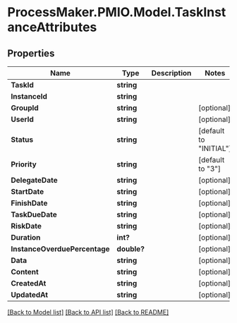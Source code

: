 # ProcessMaker.PMIO.Model.TaskInstanceAttributes
## Properties

Name | Type | Description | Notes
------------ | ------------- | ------------- | -------------
**TaskId** | **string** |  | 
**InstanceId** | **string** |  | 
**GroupId** | **string** |  | [optional] 
**UserId** | **string** |  | [optional] 
**Status** | **string** |  | [default to "INITIAL"]
**Priority** | **string** |  | [default to "3"]
**DelegateDate** | **string** |  | [optional] 
**StartDate** | **string** |  | [optional] 
**FinishDate** | **string** |  | [optional] 
**TaskDueDate** | **string** |  | [optional] 
**RiskDate** | **string** |  | [optional] 
**Duration** | **int?** |  | [optional] 
**InstanceOverduePercentage** | **double?** |  | [optional] 
**Data** | **string** |  | [optional] 
**Content** | **string** |  | [optional] 
**CreatedAt** | **string** |  | [optional] 
**UpdatedAt** | **string** |  | [optional] 

[[Back to Model list]](../README.md#documentation-for-models) [[Back to API list]](../README.md#documentation-for-api-endpoints) [[Back to README]](../README.md)

